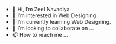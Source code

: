 - 👋 Hi, I’m Zeel Navadiya
- 👀 I’m interested in Web Designing.
- 🌱 I’m currently learning Web Designing. 
- 💞️ I’m looking to collaborate on ...
- 📫 How to reach me ...

<!---
zeel-navadiya/zeel-navadiya is a ✨ special ✨ repository because its `README.md` (this file) appears on your GitHub profile.
You can click the Preview link to take a look at your changes.
--->
